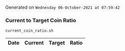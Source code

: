 Generated on `Wednesday 06-October-2021 at 07:59:42`

### Current to Target Coin Ratio
`current_coin_ratio.sh`

Date|Current|Target|Ratio
---|---|---|---
